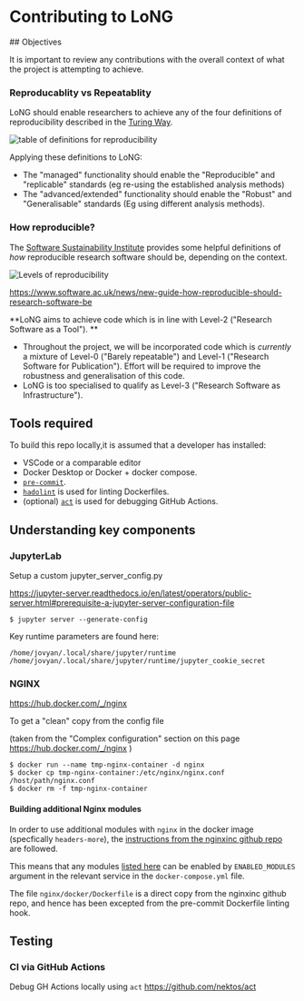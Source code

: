 # Contributing to LoNG

## Objectives

It is important to review any contributions with the overall context of what the project is attempting to achieve.

### Reproducablity vs Repeatablity

LoNG should enable researchers to achieve any of the four definitions of reproducibility described in the [Turing Way](https://the-turing-way.netlify.app/reproducible-research/overview/overview-definitions.html#table-of-definitions-for-reproducibility).

![table of definitions for reproducibility](https://the-turing-way.netlify.app/_images/reproducible-matrix.jpg "Table of definitions for reproducibility")

Applying these definitions to LoNG:

- The "managed" functionality should enable the "Reproducible" and "replicable" standards (eg re-using the established analysis methods)
- The "advanced/extended" functionality should enable the "Robust" and "Generalisable" standards (Eg using different analysis methods).


### How reproducible?

The [Software Sustainability Institute](https://www.software.ac.uk) provides some helpful definitions of _how_ reproducible research software should be, depending on the context.

![Levels of reproducibility](https://www.software.ac.uk/sites/default/files/reproducibility-circle.png)

https://www.software.ac.uk/news/new-guide-how-reproducible-should-research-software-be

**LoNG aims to achieve code which is in line with Level-2 ("Research Software as a Tool").
**

- Throughout the project, we will be incorporated code which is _currently_ a mixture of Level-0 ("Barely repeatable") and Level-1 ("Research Software for Publication"). Effort will be required to improve the robustness and generalisation of this code.
- LoNG is too specialised to qualify as Level-3 ("Research Software as Infrastructure").


## Tools required

To build this repo locally,it is assumed that a developer has installed:

- VSCode or a comparable editor
- Docker Desktop or Docker + docker compose.
- [`pre-commit`](https://pre-commit.com/).
- [`hadolint`](https://hadolint.github.io/hadolint/) is used for linting Dockerfiles.
- (optional) [`act`](https://github.com/nektos/act) is used for debugging GitHub Actions.

## Understanding key components

### JupyterLab

Setup a custom jupyter_server_config.py

https://jupyter-server.readthedocs.io/en/latest/operators/public-server.html#prerequisite-a-jupyter-server-configuration-file

```
$ jupyter server --generate-config
```

Key runtime parameters are found here:
```
/home/jovyan/.local/share/jupyter/runtime
/home/jovyan/.local/share/jupyter/runtime/jupyter_cookie_secret
```

### NGINX

https://hub.docker.com/_/nginx

To get a "clean" copy from the config file

(taken from the "Complex configuration" section on this page https://hub.docker.com/_/nginx )

```
$ docker run --name tmp-nginx-container -d nginx
$ docker cp tmp-nginx-container:/etc/nginx/nginx.conf /host/path/nginx.conf
$ docker rm -f tmp-nginx-container
```

#### Building additional Nginx modules

In order to use additional modules with `nginx` in the docker image (specfically `headers-more`), the [instructions from the nginxinc github repo](https://github.com/nginxinc/docker-nginx/blob/master/modules/README.md) are followed.

This means that any modules [listed here](https://hg.nginx.org/pkg-oss/file/tip) can be enabled by `ENABLED_MODULES` argument in the relevant service in the `docker-compose.yml` file.

The file `nginx/docker/Dockerfile` is a direct copy from the nginxinc github repo, and hence has been excepted from the pre-commit Dockerfile linting hook.


## Testing

### CI via GitHub Actions

Debug GH Actions locally using `act` https://github.com/nektos/act
